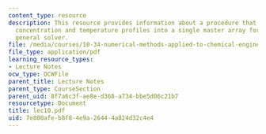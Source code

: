 ```yaml
---
content_type: resource
description: This resource provides information about a procedure that stacks the
  concentration and temperature profiles into a single master array for use with the
  general solver.
file: /media/courses/10-34-numerical-methods-applied-to-chemical-engineering-fall-2005/7e800afeb8f84e9a26444a824d32c4e4_lec10.pdf
file_type: application/pdf
learning_resource_types:
- Lecture Notes
ocw_type: OCWFile
parent_title: Lecture Notes
parent_type: CourseSection
parent_uid: 8f7a6c3f-ae8e-d368-a734-bbe5d06c21b7
resourcetype: Document
title: lec10.pdf
uid: 7e800afe-b8f8-4e9a-2644-4a824d32c4e4
---
```

